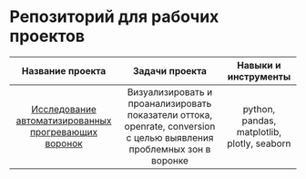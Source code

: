 # Репозиторий для рабочих проектов



| Название проекта | Задачи проекта | Навыки и инструменты |
| :--------------------: | :---------------------: |:---------------------------:|
| [Исследование автоматизированных прогревающих воронок](https://github.com/OlegPanin1/work_projects/tree/main/Исследование%20автоматизированных%20прогревающих%20воронок)| Визуализировать и проанализировать показатели оттока, openrate, conversion с целью выявления проблемных зон в воронке | python, pandas, matplotlib, plotly, seaborn|


